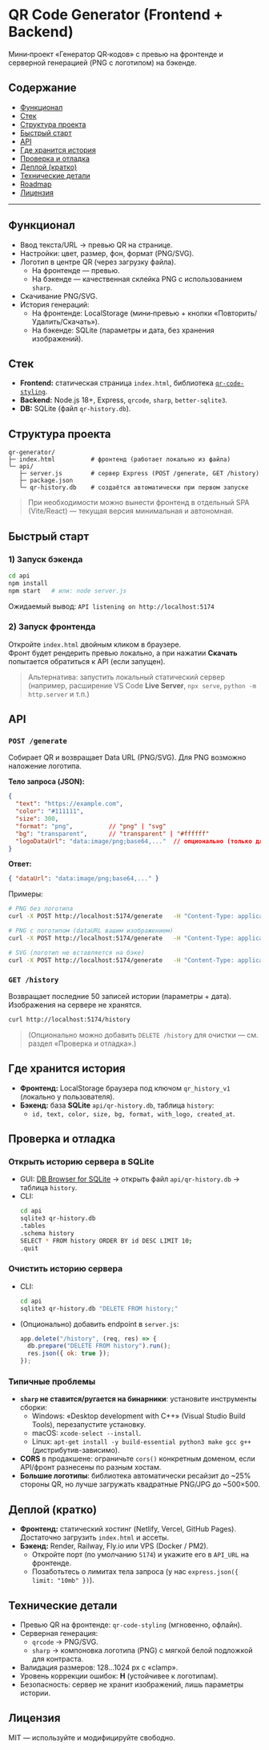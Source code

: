 # QR Code Generator (Frontend + Backend)

Мини‑проект «Генератор QR‑кодов» с превью на фронтенде и серверной генерацией (PNG с логотипом) на бэкенде.

## Содержание
- [Функционал](#функционал)
- [Стек](#стек)
- [Структура проекта](#структура-проекта)
- [Быстрый старт](#быстрый-старт)
- [API](#api)
- [Где хранится история](#где-хранится-история)
- [Проверка и отладка](#проверка-и-отладка)
- [Деплой (кратко)](#деплой-кратко)
- [Технические детали](#технические-детали)
- [Roadmap](#roadmap)
- [Лицензия](#лицензия)

---

## Функционал
- Ввод текста/URL → превью QR на странице.
- Настройки: цвет, размер, фон, формат (PNG/SVG).
- Логотип в центре QR (через загрузку файла).  
  - На фронтенде — превью.
  - На бэкенде — качественная склейка PNG с использованием `sharp`.
- Скачивание PNG/SVG.
- История генераций:
  - На фронтенде: LocalStorage (мини‑превью + кнопки «Повторить/Удалить/Скачать»).
  - На бэкенде: SQLite (параметры и дата, без хранения изображений).

## Стек
- **Frontend:** статическая страница `index.html`, библиотека [`qr-code-styling`](https://github.com/kozakdenys/qr-code-styling).
- **Backend:** Node.js 18+, Express, `qrcode`, `sharp`, `better-sqlite3`.
- **DB:** SQLite (файл `qr-history.db`).

## Структура проекта
```
qr-generator/
├─ index.html          # фронтенд (работает локально из файла)
└─ api/
   ├─ server.js        # сервер Express (POST /generate, GET /history)
   ├─ package.json
   └─ qr-history.db    # создаётся автоматически при первом запуске
```

> При необходимости можно вынести фронтенд в отдельный SPA (Vite/React) — текущая версия минимальная и автономная.

## Быстрый старт

### 1) Запуск бэкенда
```bash
cd api
npm install
npm start   # или: node server.js
```
Ожидаемый вывод: `API listening on http://localhost:5174`

### 2) Запуск фронтенда
Откройте `index.html` двойным кликом в браузере.  
Фронт будет рендерить превью локально, а при нажатии **Скачать** попытается обратиться к API (если запущен).

> Альтернатива: запустить локальный статический сервер (например, расширение VS Code **Live Server**, `npx serve`, `python -m http.server` и т.п.)

## API

### `POST /generate`
Собирает QR и возвращает Data URL (PNG/SVG). Для PNG возможно наложение логотипа.

**Тело запроса (JSON):**
```json
{
  "text": "https://example.com",
  "color": "#111111",
  "size": 300,
  "format": "png",          // "png" | "svg"
  "bg": "transparent",      // "transparent" | "#ffffff"
  "logoDataUrl": "data:image/png;base64,..."  // опционально (только для PNG на бэке)
}
```

**Ответ:**
```json
{ "dataUrl": "data:image/png;base64,..." }
```

Примеры:
```bash
# PNG без логотипа
curl -X POST http://localhost:5174/generate   -H "Content-Type: application/json"   -d '{"text":"Hello","color":"#000000","size":300,"format":"png","bg":"transparent"}'

# PNG с логотипом (dataURL вашим изображением)
curl -X POST http://localhost:5174/generate   -H "Content-Type: application/json"   -d '{"text":"Weekend","color":"#000000","size":300,"format":"png","bg":"#ffffff","logoDataUrl":"data:image/png;base64,...."}'

# SVG (логотип не вставляется на бэке)
curl -X POST http://localhost:5174/generate   -H "Content-Type: application/json"   -d '{"text":"Hello","format":"svg"}'
```

### `GET /history`
Возвращает последние 50 записей истории (параметры + дата). Изображения на сервере не хранятся.
```bash
curl http://localhost:5174/history
```

> (Опционально можно добавить `DELETE /history` для очистки — см. раздел «Проверка и отладка».)

## Где хранится история
- **Фронтенд:** LocalStorage браузера под ключом `qr_history_v1` (локально у пользователя).
- **Бэкенд:** база **SQLite** `api/qr-history.db`, таблица `history`:
  - `id, text, color, size, bg, format, with_logo, created_at`.

## Проверка и отладка

### Открыть историю сервера в SQLite
- GUI: [DB Browser for SQLite](https://sqlitebrowser.org/) → открыть файл `api/qr-history.db` → таблица `history`.
- CLI:
  ```bash
  cd api
  sqlite3 qr-history.db
  .tables
  .schema history
  SELECT * FROM history ORDER BY id DESC LIMIT 10;
  .quit
  ```

### Очистить историю сервера
- CLI:
  ```bash
  cd api
  sqlite3 qr-history.db "DELETE FROM history;"
  ```
- (Опционально) добавить endpoint в `server.js`:
  ```js
  app.delete("/history", (req, res) => {
    db.prepare("DELETE FROM history").run();
    res.json({ ok: true });
  });
  ```

### Типичные проблемы
- **`sharp` не ставится/ругается на бинарники**: установите инструменты сборки:
  - Windows: «Desktop development with C++» (Visual Studio Build Tools), перезапустите установку.
  - macOS: `xcode-select --install`.
  - Linux: `apt-get install -y build-essential python3 make gcc g++` (дистрибутив-зависимо).
- **CORS** в продакшене: ограничьте `cors()` конкретным доменом, если API/фронт разнесены по разным хостам.
- **Большие логотипы**: библиотека автоматически ресайзит до ~25% стороны QR, но лучше загружать квадратные PNG/JPG до ~500×500.

## Деплой (кратко)
- **Фронтенд:** статический хостинг (Netlify, Vercel, GitHub Pages). Достаточно загрузить `index.html` и ассеты.
- **Бэкенд:** Render, Railway, Fly.io или VPS (Docker / PM2).  
  - Откройте порт (по умолчанию `5174`) и укажите его в `API_URL` на фронтенде.
  - Позаботьтесь о лимитах тела запроса (у нас `express.json({ limit: "10mb" })`).

## Технические детали
- Превью QR на фронтенде: `qr-code-styling` (мгновенно, офлайн).
- Серверная генерация:
  - `qrcode` → PNG/SVG.
  - `sharp` → компоновка логотипа (PNG) с мягкой белой подложкой для контраста.
- Валидация размеров: 128…1024 px с «clamp».
- Уровень коррекции ошибок: **H** (устойчивее к логотипам).
- Безопасность: сервер не хранит изображений, лишь параметры истории.

## Лицензия
MIT — используйте и модифицируйте свободно.
